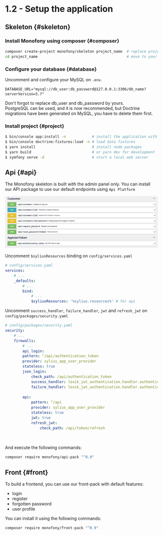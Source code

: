 # 1.2 - Setup the application

## Skeleton {#skeleton}

### Install Monofony using composer {#composer}
```bash
composer create-project monofony/skeleton project_name  # replace project_name by your project name
cd project_name                                         # move to your project directory
```

### Configure your database {#database}

Uncomment and configure your MySQL on `.env`.
```dotenv
DATABASE_URL="mysql://db_user:db_password@127.0.0.1:3306/db_name?serverVersion=5.7"
```

<div class="block-warning">
Don't forgot to replace db_user and db_password by yours.
</div>

<div class="block-note">
PostgreSQL can be used, and it is now recommended, but Doctrine migrations have been generated on MySQL, you have to delete them first.
</div>

### Install project {#project}
```bash
$ bin/console app:install -n            # install the application with non-interactive mode
$ bin/console doctrine:fixtures:load -n # load data fixtures
$ yarn install                          # install node packages
$ yarn build                            # or yarn dev for development
$ symfony serve -d                      # start a local web server
```

## Api {#api}

The Monofony skeleton is built with the admin panel only.
You can install our API package to use our default endpoints using `Api Platform`

![API Example](../_images/api.png "Image API example")

Uncomment `$syliusResources` binding on `config/services.yaml`

```yaml
# config/services.yaml
services:
    # ...
    _defaults:
        # ...
        bind:
            # ...
            $syliusResources: '%sylius.resources%' # for api
```

Uncomment `success_handler`, `failure_handler`, `jwt` and `refresh_jwt` on `config/packages/security.yaml`

```yaml
# config/packages/security.yaml
security:
    # ...
    firewalls:
        # ...        
        api_login:
        pattern: ^/api/authentication_token
        provider: sylius_app_user_provider
        stateless: true
        json_login:
            check_path: /api/authentication_token
            success_handler: lexik_jwt_authentication.handler.authentication_success
            failure_handler: lexik_jwt_authentication.handler.authentication_failure

        api:
            pattern: ^/api
            provider: sylius_app_user_provider
            stateless: true
            jwt: true
            refresh_jwt:
                check_path: /api/token/refresh

    
```

And execute the following commands:

```bash
composer require monofony/api-pack "^0.9"
```

## Front {#front}

To build a frontend, you can use our front-pack with default features:
* login
* register
* forgotten password
* user profile

You can install it using the following commands:

```bash
composer require monofony/front-pack "^0.9"
```
